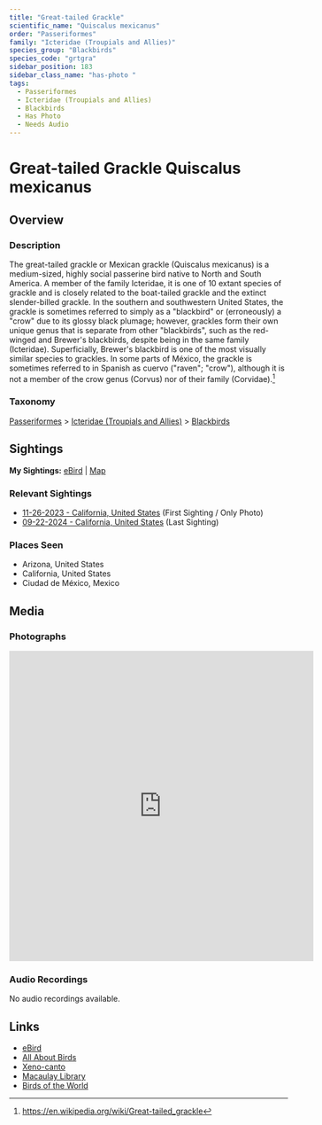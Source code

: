 ```yaml
---
title: "Great-tailed Grackle"
scientific_name: "Quiscalus mexicanus"
order: "Passeriformes"
family: "Icteridae (Troupials and Allies)"
species_group: "Blackbirds"
species_code: "grtgra"
sidebar_position: 183
sidebar_class_name: "has-photo "
tags: 
  - Passeriformes
  - Icteridae (Troupials and Allies)
  - Blackbirds
  - Has Photo
  - Needs Audio
---
```


# Great-tailed Grackle <span className='sci_name'>Quiscalus mexicanus</span>

## Overview

### Description
The great-tailed grackle or Mexican grackle (Quiscalus mexicanus) is a medium-sized, highly social passerine bird native to North and South America. A member of the family Icteridae, it is one of 10 extant species of grackle and is closely related to the boat-tailed grackle and the extinct slender-billed grackle.  In the southern and southwestern United States, the grackle is sometimes referred to simply as a "blackbird" or (erroneously) a "crow" due to its glossy black plumage; however, grackles form their own unique genus that is separate from other "blackbirds", such as the red-winged and Brewer's blackbirds, despite being in the same family (Icteridae). Superficially, Brewer's blackbird is one of the most visually similar species to grackles.
In some parts of México, the grackle is sometimes referred to in Spanish as cuervo ("raven"; "crow"), although it is not a member of the crow genus (Corvus) nor of their family (Corvidae).[^1]

[^1]: https://en.wikipedia.org/wiki/Great-tailed_grackle

### Taxonomy
[Passeriformes](/tags/passeriformes) > [Icteridae (Troupials and Allies)](/tags/icteridae-troupials-and-allies) > [Blackbirds](/tags/blackbirds)


## Sightings

**My Sightings:** [eBird](https://ebird.org/lifelist?r=world&time=life&spp=grtgra) | [Map](/map?species_code=grtgra)

### Relevant Sightings

* [11-26-2023 - California, United States](https://ebird.org/checklist/S155290413) (First Sighting / Only Photo)
* [09-22-2024 - California, United States](https://ebird.org/checklist/S196121721) (Last Sighting)

### Places Seen

* Arizona, United States
* California, United States
* Ciudad de México, Mexico



## Media
### Photographs
<iframe src="https://macaulaylibrary.org/asset/627869315/embed" width="550" height="560" frameborder="0" allowfullscreen></iframe>

### Audio Recordings
No audio recordings available.

## Links
* [eBird](https://ebird.org/species/grtgra) 
* [All About Birds](https://www.allaboutbirds.org/guide/grtgra) 
* [Xeno-canto](https://www.xeno-canto.org/species/quiscalus-mexicanus) 
* [Macaulay Library](https://search.macaulaylibrary.org/catalog?taxonCode=grtgra&sort=rating_rank_desc)
* [Birds of the World](https://birdsoftheworld.org/bow/species/grtgra)
